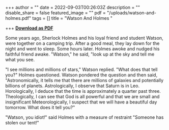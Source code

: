 +++
author = ""
date = 2022-09-03T00:26:03Z
description = ""
disable_share = false
featured_image = ""
pdf = "/uploads/watson-and-holmes.pdf"
tags = []
title = "Watson And Holmes "

+++
[**Download as PDF**](/uploads/watson-and-holmes.pdf)

Some years ago, Sherlock Holmes and his loyal friend and student Watson, were together on a camping trip. After a good meal, they lay down for the night and went to sleep. Some hours later. Holmes awoke and nudged his faithful friend awake. "Watson," he said, "look up at the sky and tell me what you see.

"I see millions and millions of stars," Watson replied. "What does that tell you?" Holmes questioned. Watson pondered the question and then said, "Astronomically, it tells me that there are millions of galaxies and potentially billions of planets. Astrologically, I observe that Saturn is in Leo. Horologically, I deduce that the time is approximately a quarter past three. Theologically, I can see that God is all powerful and that we are small and insignificant Meteorologically, I suspect that we will have a beautiful day tomorrow. What does it tell you?" 

"Watson, you idiot!" said Holmes with a measure of restraint "Someone has stolen our tent!"